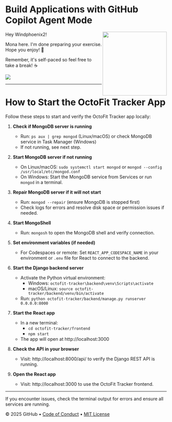 # Build Applications with GitHub Copilot Agent Mode

<img src="https://octodex.github.com/images/Professortocat_v2.png" align="right" height="200px" />

Hey Windphoenix2!

Mona here. I'm done preparing your exercise. Hope you enjoy! 💚

Remember, it's self-paced so feel free to take a break! ☕️

[![](https://img.shields.io/badge/Go%20to%20Exercise-%E2%86%92-1f883d?style=for-the-badge&logo=github&labelColor=197935)](https://github.com/Windphoenix2/skills-build-applications-w-copilot-agent-mode/issues/1)

---

# How to Start the OctoFit Tracker App

Follow these steps to start and verify the OctoFit Tracker app locally:

1. **Check if MongoDB server is running**
   - Run: `ps aux | grep mongod` (Linux/macOS) or check MongoDB service in Task Manager (Windows)
   - If not running, see next step.

2. **Start MongoDB server if not running**
   - On Linux/macOS: `sudo systemctl start mongod` or `mongod --config /usr/local/etc/mongod.conf`
   - On Windows: Start the MongoDB service from Services or run `mongod` in a terminal.

3. **Repair MongoDB server if it will not start**
   - Run: `mongod --repair` (ensure MongoDB is stopped first)
   - Check logs for errors and resolve disk space or permission issues if needed.

4. **Start MongoShell**
   - Run: `mongosh` to open the MongoDB shell and verify connection.

5. **Set environment variables (if needed)**
   - For Codespaces or remote: Set `REACT_APP_CODESPACE_NAME` in your environment or `.env` file for React to connect to the backend.

6. **Start the Django backend server**
   - Activate the Python virtual environment:
     - Windows: `octofit-tracker\backend\venv\Scripts\activate`
     - macOS/Linux: `source octofit-tracker/backend/venv/bin/activate`
   - Run: `python octofit-tracker/backend/manage.py runserver 0.0.0.0:8000`

7. **Start the React app**
   - In a new terminal:
     - `cd octofit-tracker/frontend`
     - `npm start`
   - The app will open at http://localhost:3000

8. **Check the API in your browser**
   - Visit: http://localhost:8000/api/ to verify the Django REST API is running.

9. **Open the React app**
   - Visit: http://localhost:3000 to use the OctoFit Tracker frontend.

---

If you encounter issues, check the terminal output for errors and ensure all services are running.

&copy; 2025 GitHub &bull; [Code of Conduct](https://www.contributor-covenant.org/version/2/1/code_of_conduct/code_of_conduct.md) &bull; [MIT License](https://gh.io/mit)


